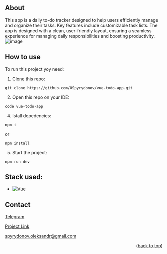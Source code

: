 <a id="readme-top"></a>

## About
This app is a daily to-do tracker designed to help users efficiently manage and organize their tasks. Key features include customizable task lists. The app is designed with a clean, user-friendly layout, ensuring a seamless experience for managing daily responsibilities and boosting productivity.
![image](https://github.com/user-attachments/assets/8fdcbd3c-2061-4d4d-8789-9ff2c7ab1f2b)

## How to use
To run this project yoy need:
  1. Clone this repo:

    git clone https://github.com/OSpyrydonov/vue-todo-app.git

  2. Open this repo on your IDE:

    code vue-todo-app

  4. Istall depedencies:

    npm i
    
or
    
    npm install

  5. Start the project:

    npm run dev

## Stack used:
* [![Vue][Vue.js]][Vue-url]

## Contact

[Telegram](https://t.me/Oleksandr_Spyrydonov)

[Project Link](https://github.com/OSpyrydonov/todo-app)

spyrydonov.oleksandr@gmail.com

<p align="right">(<a href="#readme-top">back to top</a>)</p>



[Vue.js]: https://img.shields.io/badge/Vue.js-35495E?style=for-the-badge&logo=vuedotjs&logoColor=4FC08D
[Vue-url]: https://vuejs.org/
